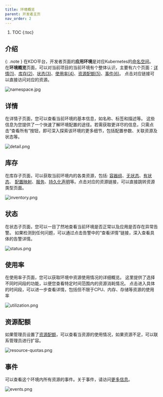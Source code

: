 ```yaml
---
title: 环境概览
parent: 开发者主页
nav_order: 2
---
```


1. TOC
{:toc}



## 介绍

{: .note }
在KDO平台，开发者页面的**应用环境**是对应Kubernetes的[命名空间](/docs/admin/management/namespaces)。
在**环境概览**页面，可以对当前项目的当前环境有个整体认识，主要有六个页面：[详情(1)](#详情)、[库存(2)](#库存)、[状态(3)](#状态)、[使用率(4)](#使用率)、[资源配额(5)](#资源配额)、[事件(6)](#事件)。
点击对应链接可以直接访问对应的资源。

![namespace.jpg](imgs/namespace.jpg)

## 详情
在详情子页面，您可以查看当前环境的基本信息，如名称、标签和描述等。
这些信息为您提供了一个快速了解环境配置的途径。若需获取更详尽的信息，只需点击“查看所有”按钮，即可深入探索该环境的更多细节，包括配置参数、关联资源及状态等。

![detail.png](imgs/detail.png)

## 库存

在库存子页面，可以获取当前环境内的各类资源，包括: [容器组](/docs/dev/workloads/pods)、[无状态](/docs/dev/workloads/deployments)、[有状态](/docs/dev/workloads/statefulsets)、
[配置映射](/docs/dev/configurations/configmaps)、[服务](/docs/dev/network-stroage/services)、[持久化声明](/docs/dev/network-stroage/persistent-volume-claims)等。点击对应的资源链接，可以直接跳转资源类型页面。

![inventory.png](imgs/inventory.png)

## 状态
在状态子页面，您可以一目了然地查看当前环境是否正常以及应用是否存在异常告警。
如果检测到任何问题，可以通过点击告警中的“查看详情”链接，深入查看具体的告警详情。

![status.png](imgs/status.png)

## 使用率
在使用率子页面，您可以获取环境中资源使用情况的详细概览。
这里提供了选择不同时间段的功能，以便您查看特定时间范围内的资源消耗情况。
点击进入具体的时间段，可以进一步查看详情，包括但不限于CPU、内存、存储等资源的使用率

![utilization.png](imgs/utilization.png)

## 资源配额

如果管理员设置了[资源配额](/docs/admin/management/resourcequotas)，可以查看当资源的使用情况，如果资源不足，可以联系管理员进行扩容。

![resource-quotas.png](imgs/resource-quotas.png)

## 事件

可以查看这个环境内所有资源的事件。关于事件，请访问[更多信息](../../../observability/events)。

![events.png](imgs/events.png)

